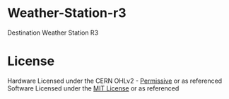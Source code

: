 # Weather-Station-r3
Destination Weather Station R3

# License
Hardware Licensed under the CERN OHLv2 - [Permissive]() or as referenced
Software Licensed under the [MIT License]() or as referenced
